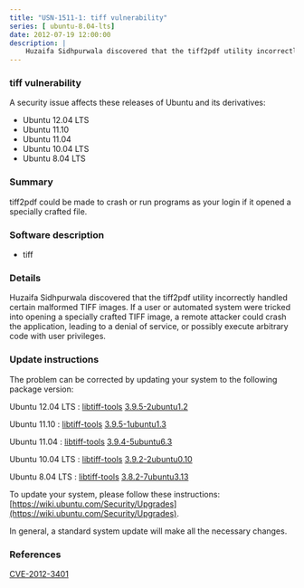 ```yaml
---
title: "USN-1511-1: tiff vulnerability"
series: [ ubuntu-8.04-lts]
date: 2012-07-19 12:00:00
description: |
    Huzaifa Sidhpurwala discovered that the tiff2pdf utility incorrectly handled certain malformed TIFF images. If a user or automated system were tricked into opening a specially crafted TIFF image, a remote attacker could crash the application, leading to a denial of service, or possibly execute arbitrary code with user privileges. 
--- 
```

 
### tiff vulnerability

A security issue affects these releases of Ubuntu and its derivatives:

* Ubuntu 12.04 LTS
* Ubuntu 11.10
* Ubuntu 11.04
* Ubuntu 10.04 LTS
* Ubuntu 8.04 LTS

### Summary

tiff2pdf could be made to crash or run programs as your login if it opened a specially crafted file.

### Software description

* tiff 

### Details

Huzaifa Sidhpurwala discovered that the tiff2pdf utility incorrectly handled certain malformed TIFF images. If a user or automated system were tricked into opening a specially crafted TIFF image, a remote attacker could crash the application, leading to a denial of service, or possibly execute arbitrary code with user privileges. 

### Update instructions

The problem can be corrected by updating your system to the following package version:

Ubuntu 12.04 LTS
 : [libtiff-tools](https://launchpad.net/ubuntu/+source/tiff) <span> [3.9.5-2ubuntu1.2](https://launchpad.net/ubuntu/+source/tiff/3.9.5-2ubuntu1.2) </span> 

Ubuntu 11.10
 : [libtiff-tools](https://launchpad.net/ubuntu/+source/tiff) <span> [3.9.5-1ubuntu1.3](https://launchpad.net/ubuntu/+source/tiff/3.9.5-1ubuntu1.3) </span> 

Ubuntu 11.04
 : [libtiff-tools](https://launchpad.net/ubuntu/+source/tiff) <span> [3.9.4-5ubuntu6.3](https://launchpad.net/ubuntu/+source/tiff/3.9.4-5ubuntu6.3) </span> 

Ubuntu 10.04 LTS
 : [libtiff-tools](https://launchpad.net/ubuntu/+source/tiff) <span> [3.9.2-2ubuntu0.10](https://launchpad.net/ubuntu/+source/tiff/3.9.2-2ubuntu0.10) </span> 

Ubuntu 8.04 LTS
 : [libtiff-tools](https://launchpad.net/ubuntu/+source/tiff) <span> [3.8.2-7ubuntu3.13](https://launchpad.net/ubuntu/+source/tiff/3.8.2-7ubuntu3.13) </span> 

To update your system, please follow these instructions: [https://wiki.ubuntu.com/Security/Upgrades](https://wiki.ubuntu.com/Security/Upgrades).

In general, a standard system update will make all the necessary changes. 

### References

 [CVE-2012-3401](http://people.ubuntu.com/~ubuntu-security/cve/CVE-2012-3401)
 
